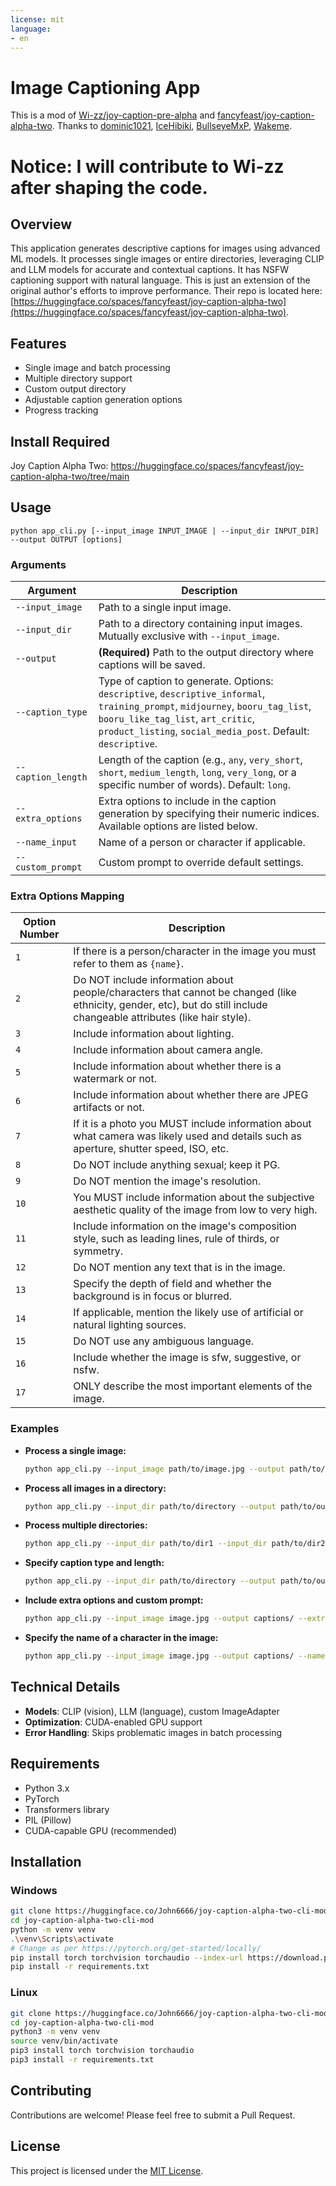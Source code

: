 ```yaml
---
license: mit
language:
- en
---
```

# Image Captioning App

This is a mod of [Wi-zz/joy-caption-pre-alpha](https://huggingface.co/Wi-zz/joy-caption-pre-alpha) and [fancyfeast/joy-caption-alpha-two](https://huggingface.co/spaces/fancyfeast/joy-caption-alpha-two). Thanks to [dominic1021](https://huggingface.co/dominic1021), [IceHibiki](https://huggingface.co/IceHibiki), [BullseyeMxP](https://huggingface.co/BullseyeMxP), [Wakeme](https://huggingface.co/Wakeme).

# Notice: I will contribute to Wi-zz after shaping the code.

## Overview

This application generates descriptive captions for images using advanced ML models. It processes single images or entire directories, leveraging CLIP and LLM models for accurate and contextual captions. It has NSFW captioning support with natural language. This is just an extension of the original author's efforts to improve performance. Their repo is located here: [https://huggingface.co/spaces/fancyfeast/joy-caption-alpha-two](https://huggingface.co/spaces/fancyfeast/joy-caption-alpha-two).

## Features

- Single image and batch processing
- Multiple directory support
- Custom output directory
- Adjustable caption generation options
- Progress tracking


## Install Required
Joy Caption Alpha Two: https://huggingface.co/spaces/fancyfeast/joy-caption-alpha-two/tree/main

## Usage

```
python app_cli.py [--input_image INPUT_IMAGE | --input_dir INPUT_DIR] --output OUTPUT [options]
```

### Arguments

| Argument          | Description                                                                                                  |
|-------------------|--------------------------------------------------------------------------------------------------------------|
| `--input_image`   | Path to a single input image.                                                                                |
| `--input_dir`     | Path to a directory containing input images. Mutually exclusive with `--input_image`.                        |
| `--output`        | **(Required)** Path to the output directory where captions will be saved.                                   |
| `--caption_type`  | Type of caption to generate. Options: `descriptive`, `descriptive_informal`, `training_prompt`, `midjourney`, `booru_tag_list`, `booru_like_tag_list`, `art_critic`, `product_listing`, `social_media_post`. Default: `descriptive`. |
| `--caption_length`| Length of the caption (e.g., `any`, `very_short`, `short`, `medium_length`, `long`, `very_long`, or a specific number of words). Default: `long`. |
| `--extra_options` | Extra options to include in the caption generation by specifying their numeric indices. Available options are listed below. |
| `--name_input`    | Name of a person or character if applicable.                                                              |
| `--custom_prompt` | Custom prompt to override default settings.                                                                |

### Extra Options Mapping

| Option Number | Description                                                                                                      |
|---------------|------------------------------------------------------------------------------------------------------------------|
| `1`           | If there is a person/character in the image you must refer to them as `{name}`.                                   |
| `2`           | Do NOT include information about people/characters that cannot be changed (like ethnicity, gender, etc), but do still include changeable attributes (like hair style). |
| `3`           | Include information about lighting.                                                                            |
| `4`           | Include information about camera angle.                                                                         |
| `5`           | Include information about whether there is a watermark or not.                                                  |
| `6`           | Include information about whether there are JPEG artifacts or not.                                             |
| `7`           | If it is a photo you MUST include information about what camera was likely used and details such as aperture, shutter speed, ISO, etc. |
| `8`           | Do NOT include anything sexual; keep it PG.                                                                    |
| `9`           | Do NOT mention the image's resolution.                                                                          |
| `10`          | You MUST include information about the subjective aesthetic quality of the image from low to very high.          |
| `11`          | Include information on the image's composition style, such as leading lines, rule of thirds, or symmetry.        |
| `12`          | Do NOT mention any text that is in the image.                                                                    |
| `13`          | Specify the depth of field and whether the background is in focus or blurred.                                   |
| `14`          | If applicable, mention the likely use of artificial or natural lighting sources.                                |
| `15`          | Do NOT use any ambiguous language.                                                                               |
| `16`          | Include whether the image is sfw, suggestive, or nsfw.                                                            |
| `17`          | ONLY describe the most important elements of the image.                                                          |

### Examples

- **Process a single image:**

  ```bash
  python app_cli.py --input_image path/to/image.jpg --output path/to/output
  ```

- **Process all images in a directory:**

  ```bash
  python app_cli.py --input_dir path/to/directory --output path/to/output
  ```

- **Process multiple directories:**

  ```bash
  python app_cli.py --input_dir path/to/dir1 --input_dir path/to/dir2 --output path/to/output
  ```

- **Specify caption type and length:**

  ```bash
  python app_cli.py --input_dir path/to/directory --output path/to/output --caption_type art_critic --caption_length medium_length
  ```

- **Include extra options and custom prompt:**

  ```bash
  python app_cli.py --input_image image.jpg --output captions/ --extra_options 1 3 5 --custom_prompt "Provide a detailed art critique for this image."
  ```

- **Specify the name of a character in the image:**

  ```bash
  python app_cli.py --input_image image.jpg --output captions/ --name_input "Alice"
  ```

## Technical Details

- **Models**: CLIP (vision), LLM (language), custom ImageAdapter
- **Optimization**: CUDA-enabled GPU support
- **Error Handling**: Skips problematic images in batch processing

## Requirements

- Python 3.x
- PyTorch
- Transformers library
- PIL (Pillow)
- CUDA-capable GPU (recommended)

## Installation

### Windows

```bash
git clone https://huggingface.co/John6666/joy-caption-alpha-two-cli-mod
cd joy-caption-alpha-two-cli-mod
python -m venv venv
.\venv\Scripts\activate
# Change as per https://pytorch.org/get-started/locally/
pip install torch torchvision torchaudio --index-url https://download.pytorch.org/whl/cu121
pip install -r requirements.txt
```

### Linux

```bash
git clone https://huggingface.co/John6666/joy-caption-alpha-two-cli-mod
cd joy-caption-alpha-two-cli-mod
python3 -m venv venv
source venv/bin/activate
pip3 install torch torchvision torchaudio
pip3 install -r requirements.txt
```

## Contributing

Contributions are welcome! Please feel free to submit a Pull Request.

## License

This project is licensed under the [MIT License](LICENSE).